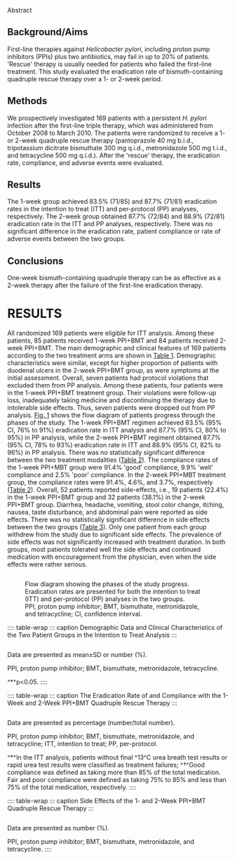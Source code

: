 Abstract

## Background/Aims

First-line therapies against *Helicobacter pylori*, including proton
pump inhibitors (PPIs) plus two antibiotics, may fail in up to 20% of
patients. \'Rescue\' therapy is usually needed for patients who failed
the first-line treatment. This study evaluated the eradication rate of
bismuth-containing quadruple rescue therapy over a 1- or 2-week period.

## Methods

We prospectively investigated 169 patients with a persistent *H. pylori*
infection after the first-line triple therapy, which was administered
from October 2008 to March 2010. The patients were randomized to receive
a 1- or 2-week quadruple rescue therapy (pantoprazole 40 mg b.i.d.,
tripotassium dicitrate bismuthate 300 mg q.i.d., metronidazole 500 mg
t.i.d., and tetracycline 500 mg q.i.d.). After the \'rescue\' therapy,
the eradication rate, compliance, and adverse events were evaluated.

## Results

The 1-week group achieved 83.5% (71/85) and 87.7% (71/81) eradication
rates in the intention to treat (ITT) and per-protocol (PP) analyses,
respectively. The 2-week group obtained 87.7% (72/84) and 88.9% (72/81)
eradication rate in the ITT and PP analyses, respectively. There was no
significant difference in the eradication rate, patient compliance or
rate of adverse events between the two groups.

## Conclusions

One-week bismuth-containing quadruple therapy can be as effective as a
2-week therapy after the failure of the first-line eradication therapy.

# RESULTS

All randomized 169 patients were eligible for ITT analysis. Among these
patients, 85 patients received 1-week PPI+BMT and 84 patients received
2-week PPI+BMT. The main demographic and clinical features of 169
patients according to the two treatment arms are shown in [Table 1](#).
Demographic characteristics were similar, except for higher proportion
of patients with duodenal ulcers in the 2-week PPI+BMT group, as were
symptoms at the initial assessment. Overall, seven patients had protocol
violations that excluded them from PP analysis. Among these patients,
four patients were in the 1-week PPI+BMT treatment group. Their
violations were follow-up loss, inadequately taking medicine and
discontinuing the therapy due to intolerable side effects. Thus, seven
patients were dropped out from PP analysis. [Fig. 1](#) shows the flow
diagram of patients progress through the phases of the study. The 1-week
PPI+BMT regimen achieved 83.5% (95% CI, 76% to 91%) eradication rate in
ITT analysis and 87.7% (95% CI, 80% to 95%) in PP analysis, while the
2-week PPI+BMT regiment obtained 87.7% (95% CI, 78% to 93%) eradication
rate in ITT and 88.9% (95% CI, 82% to 96%) in PP analysis. There was no
statistically significant difference between the two treatment
modalities ([Table 2](#)). The compliance rates of the 1-week PPI+MBT
group were 91.4% \'good\' compliance, 9.9% \'well\' compliance and 2.5%
\'poor\' compliance. In the 2-week PPI+MBT treatment group, the
compliance rates were 91.4%, 4.6%, and 3.7%, respectively ([Table
2](#)). Overall, 52 patients reported side-effects, i.e., 19 patients
(22.4%) in the 1-week PPI+BMT group and 32 patients (38.1%) in the
2-week PPI+BMT group. Diarrhea, headache, vomiting, stool color change,
itching, nausea, taste disturbance, and abdominal pain were reported as
side effects. There was no statistically significant difference in side
effects between the two groups ([Table 3](#)). Only one patient from
each group withdrew from the study due to significant side effects. The
prevalence of side effects was not significantly increased with
treatment duration. In both groups, most patients tolerated well the
side effects and continued medication with encouragement from the
physician, even when the side effects were rather serious.

<figure>
<p><img src="" /></p>
<figcaption>Flow diagram showing the phases of the study progress.
Eradication rates are presented for both the intention to treat (ITT)
and per-protocol (PP) analyses in the two groups.<br />
PPI, proton pump inhibitor; BMT, bismuthate, metronidazole, and
tetracycline; CI, confidence interval.</figcaption>
</figure>

:::: table-wrap
::: caption
Demographic Data and Clinical Characteristics of the Two Patient Groups
in the Intention to Treat Analysis
:::

![]()

Data are presented as mean±SD or number (%).

PPI, proton pump inhibitor; BMT, bismuthate, metronidazole,
tetracycline.

^\*^p\<0.05.
::::

:::: table-wrap
::: caption
The Eradication Rate of and Compliance with the 1-Week and 2-Week
PPI+BMT Quadruple Rescue Therapy
:::

![]()

Data are presented as percentage (number/total number).

PPI, proton pump inhibitor; BMT, bismuthate, metronidazole, and
tetracycline; ITT, intention to treat; PP, per-protocol.

^\*^In the ITT analysis, patients without final ^13^C urea breath test
results or rapid urea test results were classified as treatment
failures; ^†^Good compliance was defined as taking more than 85% of the
total medication. Fair and poor compliance were defined as taking 75% to
85% and less than 75% of the total medication, respectively.
::::

:::: table-wrap
::: caption
Side Effects of the 1- and 2-Week PPI+BMT Quadruple Rescue Therapy
:::

![]()

Data are presented as number (%).

PPI, proton pump inhibitor; BMT, bismuthate, metronidazole, and
tetracycline.
::::
